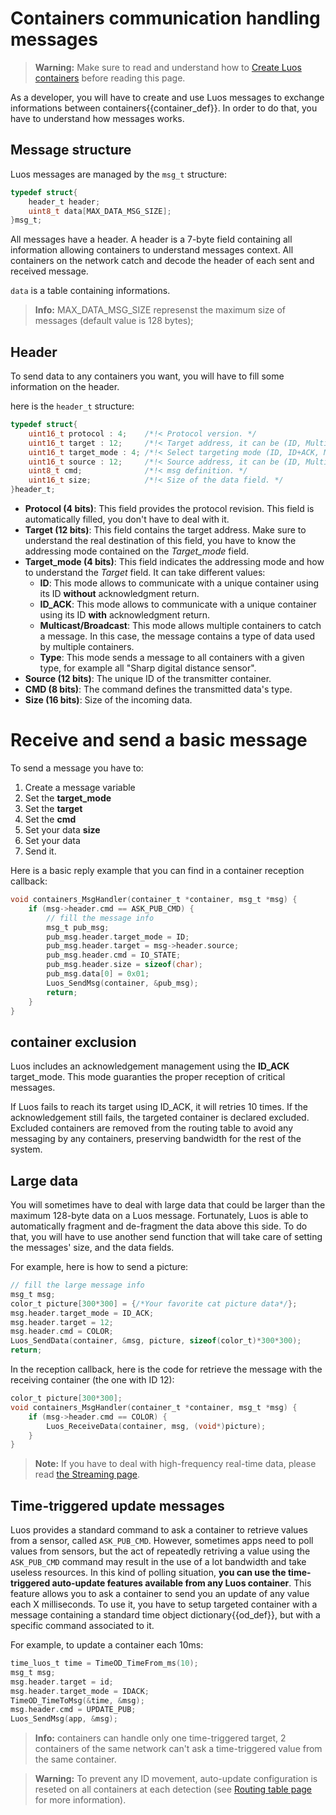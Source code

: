 
# Containers communication handling messages
> **Warning:** Make sure to read and understand how to [Create Luos containers](./create-project.md) before reading this page.

As a developer, you will have to create and use Luos messages to exchange informations between <span class="cust_tooltip">containers<span class="cust_tooltiptext">{{container_def}}</span></span>. In order to do that, you have to understand how messages works.

## Message structure

Luos messages are managed by the `msg_t` structure:

```C
typedef struct{
    header_t header;
    uint8_t data[MAX_DATA_MSG_SIZE];
}msg_t;
```

All messages have a header. A header is a 7-byte field containing all information allowing containers to understand messages context. All containers on the network catch and decode the header of each sent and received message.

`data` is a table containing informations.

> **Info:** MAX_DATA_MSG_SIZE represenst the maximum size of messages (default value is 128 bytes);

## Header
To send data to any containers you want, you will have to fill some information on the header.

here is the `header_t` structure:
```C
typedef struct{
    uint16_t protocol : 4;    /*!< Protocol version. */
    uint16_t target : 12;     /*!< Target address, it can be (ID, Multicast/Broadcast, Type). */
    uint16_t target_mode : 4; /*!< Select targeting mode (ID, ID+ACK, Multicast/Broadcast, Type). */
    uint16_t source : 12;     /*!< Source address, it can be (ID, Multicast/Broadcast, Type). */
    uint8_t cmd;              /*!< msg definition. */
    uint16_t size;            /*!< Size of the data field. */
}header_t;
```

- **Protocol (4 bits)**: This field provides the protocol revision. This field is automatically filled, you don't have to deal with it.
- **Target (12 bits)**: This field contains the target address. Make sure to understand the real destination of this field, you have to know the addressing mode contained on the *Target_mode* field.
- **Target_mode (4 bits)**: This field indicates the addressing mode and how to understand the *Target* field. It can take different values:
  - **ID**: This mode allows to communicate with a unique container using its ID **without** acknowledgment return.
  - **ID_ACK**: This mode allows to communicate with a unique container using its ID **with** acknowledgment return.
  - **Multicast/Broadcast**: This mode allows multiple containers to catch a message. In this case, the message contains a type of data used by multiple containers.
  - **Type**: This mode sends a message to all containers with a given type, for example all "Sharp digital distance sensor".
- **Source (12 bits)**: The unique ID of the transmitter container.
- **CMD (8 bits)**: The command defines the transmitted data's type.
- **Size (16 bits)**: Size of the incoming data.

# Receive and send a basic message
To send a message you have to:
 1) Create a message variable
 2) Set the **target_mode**
 3) Set the **target**
 4) Set the **cmd**
 5) Set your data **size**
 6) Set your data
 7) Send it.

Here is a basic reply example that you can find in a container reception callback:
```c
void containers_MsgHandler(container_t *container, msg_t *msg) {
    if (msg->header.cmd == ASK_PUB_CMD) {
        // fill the message info
        msg_t pub_msg;
        pub_msg.header.target_mode = ID;
        pub_msg.header.target = msg->header.source;
        pub_msg.header.cmd = IO_STATE;
        pub_msg.header.size = sizeof(char);
        pub_msg.data[0] = 0x01;
        Luos_SendMsg(container, &pub_msg);
        return;
    }
}
```

## container exclusion
Luos includes an acknowledgement management using the **ID_ACK** target_mode. This mode guaranties the proper reception of critical messages.

If Luos fails to reach its target using ID_ACK, it will retries 10 times. If the acknowledgement still fails, the targeted container is declared excluded. Excluded containers are removed from the routing table to avoid any messaging by any containers, preserving bandwidth for the rest of the system.

## Large data
You will sometimes have to deal with large data that could be larger than the maximum 128-byte data on a Luos message. Fortunately, Luos is able to automatically fragment and de-fragment the data above this side. To do that, you will have to use another send function that will take care of setting the messages' size, and the data fields.

For example, here is how to send a picture:
```c
// fill the large message info
msg_t msg;
color_t picture[300*300] = {/*Your favorite cat picture data*/};
msg.header.target_mode = ID_ACK;
msg.header.target = 12;
msg.header.cmd = COLOR;
Luos_SendData(container, &msg, picture, sizeof(color_t)*300*300);
return;
```

In the reception callback, here is the code for retrieve the message with the receiving container (the one with ID 12):
```c
color_t picture[300*300];
void containers_MsgHandler(container_t *container, msg_t *msg) {
    if (msg->header.cmd == COLOR) {
        Luos_ReceiveData(container, msg, (void*)picture);
    }
}
```

> **Note:** If you have to deal with high-frequency real-time data, please read [the Streaming page](./streaming.md).

## Time-triggered update messages
Luos provides a standard command to ask a container to retrieve values from a sensor, called `ASK_PUB_CMD`. However, sometimes apps need to poll values from sensors, but the act of repeatedly retriving a value using the `ASK_PUB_CMD` command may result in the use of a lot bandwidth and take useless resources.
In this kind of polling situation, **you can use the time-triggered auto-update features available from any Luos container**. This feature allows you to ask a container to send you an update of any value each X milliseconds.
To use it, you have to setup targeted container with a message containing a standard time <span class="cust_tooltip">object dictionary<span class="cust_tooltiptext">{{od_def}}</span></span>, but with a specific command associated to it.

For example, to update a container each 10ms:
```C
time_luos_t time = TimeOD_TimeFrom_ms(10);
msg_t msg;
msg.header.target = id;
msg.header.target_mode = IDACK;
TimeOD_TimeToMsg(&time, &msg);
msg.header.cmd = UPDATE_PUB;
Luos_SendMsg(app, &msg);
```

> **Info:** containers can handle only one time-triggered target, 2 containers of the same network can't ask a time-triggered value from the same container.

> **Warning:** To prevent any ID movement, auto-update configuration is reseted on all containers at each detection (see [Routing table page](./routing-table.md) for more information).
